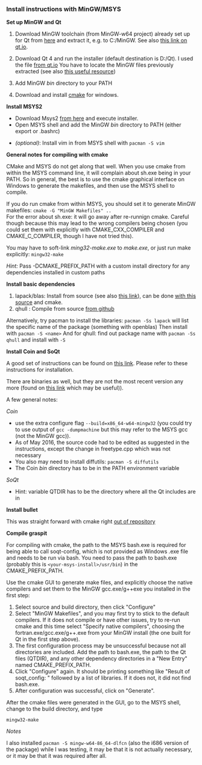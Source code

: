 ### Install instructions with MinGW/MSYS

**Set up MinGW and Qt**

1. Download MinGW toolchain (from MinGW-w64 project) already set up for Qt from [here](http://sourceforge.net/projects/mingw-w64/files/Toolchains%20targetting%20Win32/Personal%20Builds/mingw-builds/4.8.2/threads-posix/dwarf/i686-4.8.2-release-posix-dwarf-rt_v3-rev3.7z/download) and extract it, e.g. to C:/MinGW. See also [this link on qt.io](https://wiki.qt.io/MinGW).

2. Download Qt 4 and run the installer (default destination is D:/Qt). I used the file [from qt.io](https://download.qt.io/archive/qt/4.8/4.8.6/) 
You have to locate the MinGW files previously extracted (see also [this useful resource](https://github.com/iat-cener/tonatiuh/wiki/Installing%20Qt%20For%20Windows))

3. Add MinGW *bin* directory to your PATH

4. Download and install [cmake](https://cmake.org/download/) for windows.

**Install MSYS2**

* Download Msys2 [from here](https://msys2.github.io/) and execute installer.
* Open MSYS shell and add the MinGW *bin* directory to PATH (either export or .bashrc)
- *(optional)*: Install vim in from MSYS shell with ``pacman -S vim``


**General notes for compiling with cmake**

CMake and MSYS do not get along that well. When you use cmake from within
the MSYS command line, it will complain about sh.exe being in your PATH.
So in general, the best is to use the cmake graphical interface on Windows
to generate the makefiles, and then use the MSYS shell to compile.

If you do run cmake from within MSYS, you should set it to generate MinGW makefiles:
``cmake -G "MinGW Makefiles" ..``    
For the error about sh.exe: it will go away after re-runnign cmake. Careful though because
this may lead to the wrong compilers being chosen (you could set them with
explicitly with CMAKE_CXX_COMPILER and CMAKE_C_COMPILER, though I have not tried this).

    
You may have to soft-link *ming32-make.exe* to *make.exe*, or just run make explicitly:
``
mingw32-make
``
    
*Hint:* Pass -DCMAKE_PREFIX_PATH with a custom install directory for any dependencies installed in custom paths


**Install basic dependencies**

1. lapack/blas: Install from source (see also [this link](http://icl.cs.utk.edu/lapack-for-windows/lapack/)), can be done [with this source](http://netlib.org/lapack/lapack.tgz) and cmake.
2. qhull : Compile from source [from github](https://github.com/qhull/qhull)

Alternatively, try pacman to install the libraries:
``pacman -Ss lapack`` will list the specific name of the package (something with openblas) 
Then install with ``pacman -S <name>``
And for qhull: find out package name with ``pacman -Ss qhull`` and install with ``-S``

**Install Coin and SoQt**

A good set of instructions can be found on [this link](https://github.com/iat-cener/tonatiuh/wiki/Installing-SoQt-For-Windows).
Please refer to these instructions for installation.

There are binaries as well, but they are not the most recent version any more (found on [this link](http://ascend4.org/Building_Coin3d_and_SoQt_on_MinGW) which may be useful)).

A few general notes:

*Coin*    
- use the extra configure flag  ``--build=x86_64-w64-mingw32`` (you could try to use output of ``gcc -dumpmachine`` but this may refer to the MSYS gcc (not the MinGW gcc)).
- As of May 2016, the source code had to be edited as suggested in the instructions, except the change in freetype.cpp which was not necessary
- You also may need to install diffutils: ``pacman -S diffutils``
- The Coin *bin* directory has to be in the PATH environment variable

*SoQt*    
- Hint: variable QTDIR has to be the directory where all the Qt includes are in

**Install bullet**

This was straight forward with cmake right [out of repository](https://github.com/bulletphysics/bullet3)

**Compile graspit**

For compiling with cmake, the path to the MSYS bash.exe is required for being able to call soqt-config, which is not provided as Windows .exe file and needs to be run via bash. 
You need to pass the path to bash.exe (probably this is ``<your-msys-install>/usr/bin``) in the CMAKE_PREFIX_PATH.

Use the cmake GUI to generate make files, and explicitly choose the native compilers and set them to the MinGW gcc.exe/g++exe you installed in the first step:

1. Select source and build directory, then click "Configure"
2. Select "MinGW Makefiles", and you may first try to stick to the default compilers. If it does not compile or have other issues, try to re-run cmake and this time select "Specify native compilers", choosing the fortran.exe/gcc.exe/g++.exe from your MinGW install (the one built for Qt in the first step above).
3. The first configuration process may be unsuccessful because not all directories are included. Add the path to bash.exe, the path to the Qt files (QTDIR), and any other dependency directories in a "New Entry" named CMAKE_PREFIX_PATH.
4. Click "Configure" again. It should be printing something like "Result of soqt_config: " followed by a list of libraries. If it does not, it did not find bash.exe.
5. After configuration was successful, click on "Generate".

After the cmake files were generated in the GUI,
go to the MSYS shell, change to the build directory, and type

``mingw32-make`` 

*Notes*

I also installed ``pacman -S mingw-w64-86_64-dlfcn`` (also the i686 version of the package) while I was testing, it may be that it is not actually necessary, or it may be that it was required after all.
